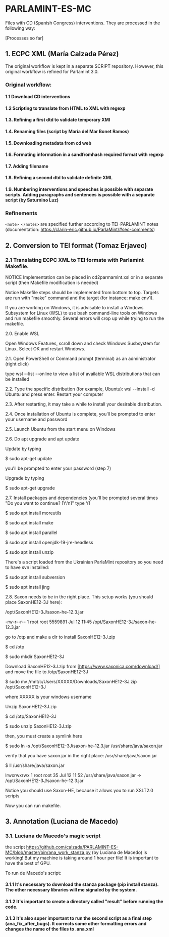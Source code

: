 # PARLAMINT-ES-MC

Files with CD (Spanish Congress) interventions. They are processed in the following way:

[Processes so far]

## 1. ECPC XML (María Calzada Pérez)
The original workflow is kept in a separate SCRIPT repository. However, this original workflow is refined for Parlamint 3.0. 

### Original workflow:
#### 1.1 Download CD interventions
#### 1.2 Scripting to translate from HTML to XML with regexp
#### 1.3. Refining a first dtd to validate temporary XMl
#### 1.4. Renaming files  (script by María del Mar Bonet Ramos)
#### 1.5. Downloading metadata from cd web
#### 1.6. Formating information in a sandfromhash required format with regexp
#### 1.7. Adding filename
#### 1.8. Refining a second dtd to validate definite XML
#### 1.9. Numbering interventions and speeches is possible with separate scripts. Adding paragraphs and sentences is possible with a separate script (by Saturnino Luz) 

### Refinements
```<note> </notes>``` are specified further according to TEI-PARLAMINT notes (documentation: https://clarin-eric.github.io/ParlaMint/#sec-comments)


## 2. Conversion to TEI format (Tomaz Erjavec)

### 2.1 Translating ECPC XML to TEI formate with Parlamint Makefile.

NOTICE Implementation can be placed in cd2parmamint.xsl or in a separate script (then Makefile modification is needed)

Notice Makefile steps should be implemented from bottom to top. Targets are run with "make" command and the target (for instance: make cnv1).

If you are working on Windows, it is advisable to install a Windows Subsystem for Linux (WSL) to use bash command-line tools on Windows and run makefile smoothly. Several errors will crop up while trying to run the makefile.

2.0. Enable WSL

Open Windows Features, scroll down and check Windows Susbsystem for Linux. Select OK and restart Windows.

2.1. Open PowerShell or Command prompt (terminal) as an administrator (right click)

type wsl --list --online to view a list of available WSL distributions that can be installed

2.2. Type the specific distribution (for example, Ubuntu): wsl --install -d Ubuntu and press enter. Restart your computer

2.3. After restarting, it may take a while to install your desirable distribution.

2.4. Once installation of Ubuntu is complete, you'll be prompted to enter your username and password

2.5. Launch Ubuntu from the start menu on Windows

2.6. Do apt upgrade and apt update

Update by typing

$ sudo apt-get update

you'll be prompted to enter your password (step 7)

Upgrade by typing

$ sudo apt-get upgrade

2.7. Install packages and dependencies (you'll be prompted several times "Do you want to continue? [Y/n]" type Y)

$ sudo apt install moreutils

$ sudo apt install make

$ sudo apt install parallel

$ sudo apt install openjdk-19-jre-headless

$ sudo apt install unzip

There's a script loaded from the Ukrainian ParlaMint repository so you need to have svn installed:

$ sudo apt install subversion

$ sudo apt install jing

2.8. Saxon needs to be in the right place. This setup works (you should place SaxonHE12-3J here):

/opt/SaxonHE12-3J/saxon-he-12.3.jar

-rw-r--r-- 1 root root 5559891 Jul 12 11:45 /opt/SaxonHE12-3J/saxon-he-12.3.jar

go to /otp and make a dir to install SaxonHE12-3J.zip

$ cd /otp

$ sudo mkdir SaxonHE12-3J

Download SaxonHE12-3J.zip from [https://www.saxonica.com/download/] and move the file to /otp/SaxonHE12-3J

$ sudo mv /mnt/c/Users/XXXXX/Downloads/SaxonHE12-3J.zip /opt/SaxonHE12-3J

where XXXXX is your windows username

Unzip SaxonHE12-3J.zip

$ cd /otp/SaxonHE12-3J

$ sudo unzip SaxonHE12-3J.zip

then, you must create a symlink here

$ sudo ln -s /opt/SaxonHE12-3J/saxon-he-12.3.jar /usr/share/java/saxon.jar

verify that you have saxon.jar in the right place: /usr/share/java/saxon.jar

$ ll /usr/share/java/saxon.jar

lrwxrwxrwx 1 root root 35 Jul 12 11:52 /usr/share/java/saxon.jar -> /opt/SaxonHE12-3J/saxon-he-12.3.jar

Notice you should use Saxon-HE, because it allows you to run XSLT2.0 scripts

Now you can run makefile.

## 3. Annotation (Luciana de Macedo)
### 3.1. Luciana de Macedo's magic script
the script https://github.com/calzada/PARLAMINT-ES-MC/blob/master/bin/ana_work_stanza.py  (by Luciana de Macedo) is working! But my machine is taking around 1 hour per file! It is important to have the best of GPU.

To run de Macedo's script: 

#### 3.1.1 It's necessary to download the stanza package (pip install stanza). The other necessary libraries will me signaled by the system.

#### 3.1.2 It's important to create a directory called "result" before running the code.

#### 3.1.3 It's also super important to run the second script as a final step (ana_fix_after_bugs). It corrects some other formatting errors and changes the name of the files to .ana.xml


